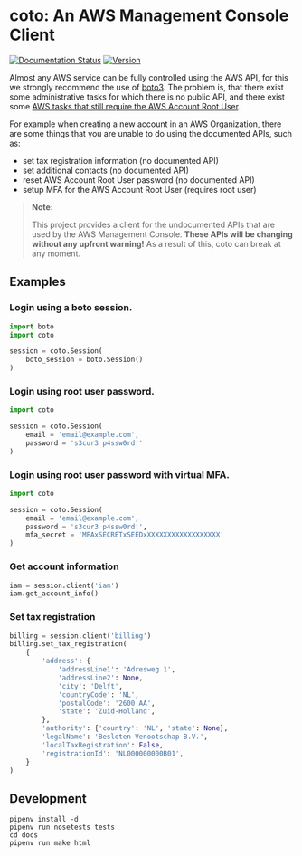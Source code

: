 # coto: An AWS Management Console Client

[![Documentation Status](https://readthedocs.org/projects/coto/badge/?version=latest)](http://coto.readthedocs.io/en/latest/?badge=latest)
[![Version](http://img.shields.io/pypi/v/coto.svg?style=flat)](https://pypi.python.org/pypi/coto/)

Almost any AWS service can be fully controlled using the AWS API, for this we strongly recommend the use of [boto3](http://boto3.readthedocs.io/). The problem is, that there exist some administrative tasks for which there is no public API, and there exist some [AWS tasks that still require the AWS Account Root User](https://docs.aws.amazon.com/general/latest/gr/aws_tasks-that-require-root.html).

For example when creating a new account in an AWS Organization, there are some things that you are unable to do using the documented APIs, such as:

  * set tax registration information (no documented API)
  * set additional contacts (no documented API)
  * reset AWS Account Root User password (no documented API)
  * setup MFA for the AWS Account Root User (requires root user)

> **Note:**
>
> This project provides a client for the undocumented APIs that are used by the AWS Management Console. **These APIs will be changing without any upfront warning!** As a result of this, coto can break at any moment.


## Examples


### Login using a boto session.

```python
import boto
import coto

session = coto.Session(
    boto_session = boto.Session()
)
```


### Login using root user password.

```python
import coto

session = coto.Session(
    email = 'email@example.com',
    password = 's3cur3 p4ssw0rd!'
)
```


### Login using root user password with virtual MFA.

```python
import coto

session = coto.Session(
    email = 'email@example.com',
    password = 's3cur3 p4ssw0rd!',
    mfa_secret = 'MFAxSECRETxSEEDxXXXXXXXXXXXXXXXXXX'
)
```


### Get account information

```python
iam = session.client('iam')
iam.get_account_info()
```


### Set tax registration

```python
billing = session.client('billing')
billing.set_tax_registration(
    {
        'address': {
            'addressLine1': 'Adresweg 1',
            'addressLine2': None,
            'city': 'Delft',
            'countryCode': 'NL',
            'postalCode': '2600 AA',
            'state': 'Zuid-Holland',
        },
        'authority': {'country': 'NL', 'state': None},
        'legalName': 'Besloten Venootschap B.V.',
        'localTaxRegistration': False,
        'registrationId': 'NL000000000B01',
    }
)
```

## Development

```
pipenv install -d
pipenv run nosetests tests
cd docs
pipenv run make html
```
